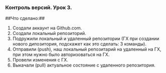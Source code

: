
### Контроль версий. Урок 3. ##

##Что сделано:##

1. Создали аккаунт на Github.com.
2. Создали локальный репозиторий.
3. Подружили локальный и удаленный репозитории (ГХ при создании нового дипозитория, подскажет как это сделать: 3 команды).
4. Отправили (push), наш локальный репозитарий на удаленный на ГХ, при этом нужно было авторизоваться на ГХ.
5. Провели изменения с ГХ.
6. Выкачали (pull) актуальное состояние с удаленного репозитория.

